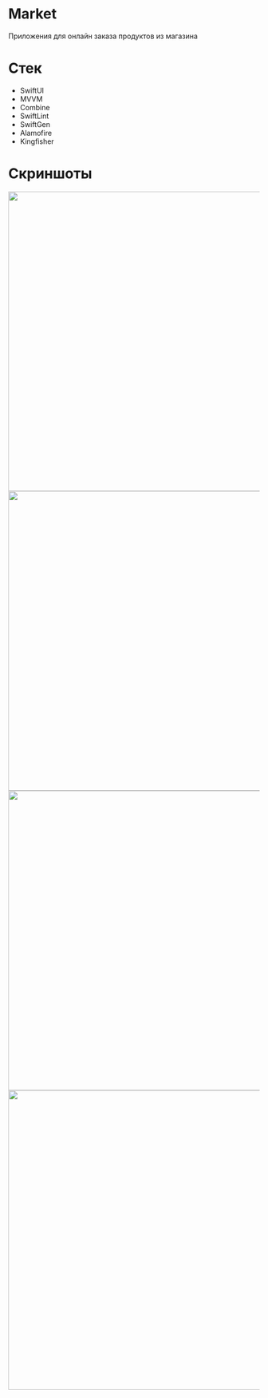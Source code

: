 # Market
Приложения для онлайн заказа продуктов из магазина  

# Стек
  - SwiftUI
  - MVVM
  - Combine
  - SwiftLint
  - SwiftGen
  - Alamofire
  - Kingfisher
  
# Скриншоты

<img src="https://github.com/KateKrasova/Market/assets/99043230/0b600696-7653-45b4-be93-73d600f0b220" height="600">
<img src="https://github.com/KateKrasova/Market/assets/99043230/66710316-616a-4fe2-9763-8dfde6c54134" height="600">
<img src="https://github.com/KateKrasova/Market/assets/99043230/679b265c-9527-4b83-8426-434e9e6923d6" height="600">
<img src="https://github.com/KateKrasova/Market/assets/99043230/94991724-fe7c-494f-b154-473838bc631b" height="600">

